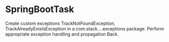 # SpringBootTask

Create custom exceptions TrackNotFoundException, TrackAlreadyExistsException in a
com.stack....exceptions package. Perform appropriate exception handling and propagation
Back.
